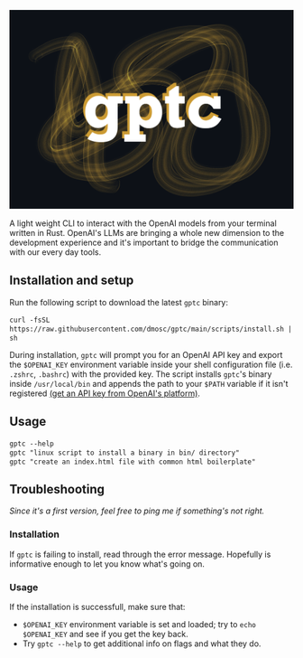 ![gptc](/assets/readme-banner.png)

A light weight CLI to interact with the OpenAI models from your terminal written in Rust. OpenAI's LLMs are bringing a whole new dimension to the development experience and it's important to bridge the communication with our every day tools.

## Installation and setup

Run the following script to download the latest `gptc` binary:

```
curl -fsSL https://raw.githubusercontent.com/dmosc/gptc/main/scripts/install.sh | sh
```

During installation, `gptc` will prompt you for an OpenAI API key and export the `$OPENAI_KEY` environment variable inside your shell configuration file (i.e. `.zshrc`, `.bashrc`) with the provided key. The script installs `gptc`'s binary inside `/usr/local/bin` and appends the path to your `$PATH` variable if it isn't registered [(get an API key from OpenAI's platform)](https://platform.openai.com/account/api-keys).

## Usage

```
gptc --help
gptc "linux script to install a binary in bin/ directory"
gptc "create an index.html file with common html boilerplate"
```

## Troubleshooting

_Since it's a first version, feel free to ping me if something's not right._

### Installation

If `gptc` is failing to install, read through the error message. Hopefully is informative enough to let you know what's going on.

### Usage

If the installation is successfull, make sure that:

- `$OPENAI_KEY` environment variable is set and loaded; try to `echo $OPENAI_KEY` and see if you get the key back.
- Try `gptc --help` to get additional info on flags and what they do.
